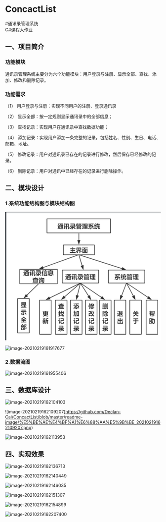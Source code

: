 # ConcactList
#通讯录管理系统<br>
C#课程大作业

## 一、项目简介

### 功能模块

通讯录管理系统主要分为六个功能模块：用户登录与注册、显示全部、查找、添加、修改和删除记录。

### 功能需求

（1）  用户登录与注册：实现不同用户的注册、登录通讯录

（2）  显示全部：按一定规则显示通讯录中的全部信息；

（3）  查找记录：实现用户在通讯录中查找数据功能；

（4）  添加记录：实现用户添加一条完整的记录，包括姓名、性别、生日、电话、邮箱、地址。

（5）  修改记录：用户对通讯录已存在的记录进行修改，然后保存已经修改的记录。

（6）  删除记录：用户对通讯中已经存在的记录进行删除操作。

## 二、模块设计

### 1.系统功能结构图与模块结构图

![image-20210219162011614](https://github.com/Declan-Cai/ConcactList/blob/master/readme-image/%E5%BE%AE%E4%BF%A1%E6%88%AA%E5%9B%BE_20210219162459.png)

![image-20210219161917677](https://github.com/Declan-Cai/ConcactList/blob/master/readme-image/%E5%BE%AE%E4%BF%A1%E6%88%AA%E5%9B%BE_20210219161917677.png)

### 2.数据流图

![image-20210219161955406](https://github.com/Declan-Cai/ConcactList/blob/master/readme-image/%E5%BE%AE%E4%BF%A1%E6%88%AA%E5%9B%BE_20210219161955406.png)

## 三、数据库设计

![image-20210219162104103](https://github.com/Declan-Cai/ConcactList/blob/master/readme-image/%E5%BE%AE%E4%BF%A1%E6%88%AA%E5%9B%BE_2021021916210410.png)

![image-20210219162109207]https://github.com/Declan-Cai/ConcactList/blob/master/readme-image/%E5%BE%AE%E4%BF%A1%E6%88%AA%E5%9B%BE_20210219162109207.png)

![image-20210219162113953](https://github.com/Declan-Cai/ConcactList/blob/master/readme-image/%E5%BE%AE%E4%BF%A1%E6%88%AA%E5%9B%BE_20210219162113953.png)

## 四、实现效果

![image-20210219162136713](https://github.com/Declan-Cai/ConcactList/blob/master/readme-image/%E5%BE%AE%E4%BF%A1%E6%88%AA%E5%9B%BE_20210219162136713.png)

![image-20210219162140449](https://github.com/Declan-Cai/ConcactList/blob/master/readme-image/%E5%BE%AE%E4%BF%A1%E6%88%AA%E5%9B%BE_20210219162140449.png)

![image-20210219162146035](https://github.com/Declan-Cai/ConcactList/blob/master/readme-image/%E5%BE%AE%E4%BF%A1%E6%88%AA%E5%9B%BE_20210219162146035.png)

![image-20210219162151307](https://github.com/Declan-Cai/ConcactList/blob/master/readme-image/%E5%BE%AE%E4%BF%A1%E6%88%AA%E5%9B%BE_20210219162151307.png)

![image-20210219162154899](https://github.com/Declan-Cai/ConcactList/blob/master/readme-image/%E5%BE%AE%E4%BF%A1%E6%88%AA%E5%9B%BE_20210219162154899.png)

![image-20210219162207400](https://github.com/Declan-Cai/ConcactList/blob/master/readme-image/%E5%BE%AE%E4%BF%A1%E6%88%AA%E5%9B%BE_20210219162207400.png)
